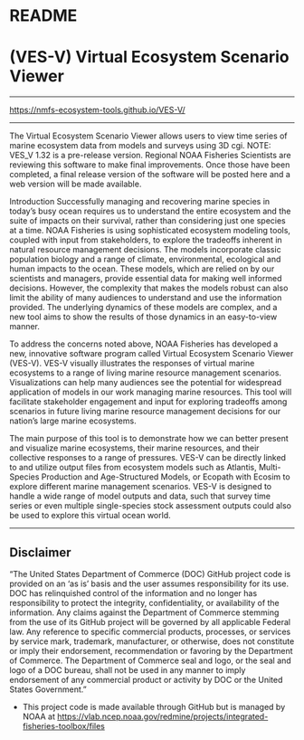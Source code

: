 # README

# (VES-V) Virtual Ecosystem Scenario Viewer

**************

https://nmfs-ecosystem-tools.github.io/VES-V/



************
The Virtual Ecosystem Scenario Viewer allows users to view time series of marine ecosystem data from models and surveys using 3D cgi.
NOTE: VES_V 1.32 is a pre-release version. Regional NOAA Fisheries Scientists are reviewing this software to make final improvements. Once those have been completed, a final release version of the software will be posted here and a web version will be made available.

Introduction
Successfully managing and recovering marine species in today’s busy ocean requires us to understand the entire ecosystem and the suite of impacts on their survival, rather than considering just one species at a time. NOAA Fisheries is using sophisticated ecosystem modeling tools, coupled with input from stakeholders, to explore the tradeoffs inherent in natural resource management decisions. The models incorporate classic population biology and a range of climate, environmental, ecological and human impacts to the ocean. These models, which are relied on by our scientists and managers, provide essential data for making well informed decisions. However, the complexity that makes the models robust can also limit the ability of many audiences to understand and use the information provided. The underlying dynamics of these models are complex, and a new tool aims to show the results of those dynamics in an easy-to-view manner.

To address the concerns noted above, NOAA Fisheries has developed a new, innovative software program called Virtual Ecosystem Scenario Viewer (VES-V). VES-V visually illustrates the responses of virtual marine ecosystems to a range of living marine resource management scenarios. Visualizations can help many audiences see the potential for widespread application of models in our work managing marine resources. This tool will facilitate stakeholder engagement and input for exploring tradeoffs among scenarios in future living marine resource management decisions for our nation’s large marine ecosystems.

The main purpose of this tool is to demonstrate how we can better present and visualize marine ecosystems, their marine resources, and their collective responses to a range of pressures. VES-V can be directly linked to and utilize output files from ecosystem models such as Atlantis, Multi-Species Production and Age-Structured Models, or Ecopath with Ecosim to explore different marine management scenarios. VES-V is designed to handle a wide range of model outputs and data, such that survey time series or even multiple single-species stock assessment outputs could also be used to explore this virtual ocean world.


**************



## Disclaimer

“The United States Department of Commerce (DOC) GitHub project code is provided on an ‘as is’ basis and the user assumes responsibility for its use. DOC has relinquished control of the information and no longer has responsibility to protect the integrity, confidentiality, or availability of the information. Any claims against the Department of Commerce stemming from the use of its GitHub project will be governed by all applicable Federal law. Any reference to specific commercial products, processes, or services by service mark, trademark, manufacturer, or otherwise, does not constitute or imply their endorsement, recommendation or favoring by the Department of Commerce. The Department of Commerce seal and logo, or the seal and logo of a DOC bureau, shall not be used in any manner to imply endorsement of any commercial product or activity by DOC or the United States Government.”

- This project code is made available through GitHub but is managed by NOAA at
 https://vlab.ncep.noaa.gov/redmine/projects/integrated-fisheries-toolbox/files
